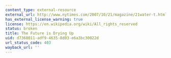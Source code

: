 ```yaml
---
content_type: external-resource
external_url: http://www.nytimes.com/2007/10/21/magazine/21water-t.html
has_external_license_warning: true
license: https://en.wikipedia.org/wiki/All_rights_reserved
status: broken
title: The Future is Drying Up
uid: d7368011-adf9-4635-8d03-e6a3bc30022d
url_status_code: 403
wayback_url: ''
---
```

